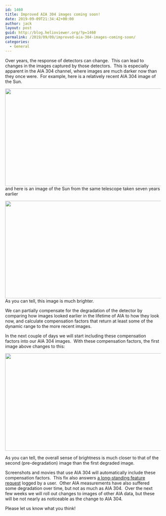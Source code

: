 ```yaml
---
id: 1460
title: Improved AIA 304 images coming soon!
date: 2019-09-09T21:34:42+00:00
author: jack
layout: post
guid: http://blog.helioviewer.org/?p=1460
permalink: /2019/09/09/improved-aia-304-images-coming-soon/
categories:
  - General
---
```

Over years, the response of detectors can change.&nbsp; This can lead to changes in the images captured by those detectors.&nbsp; This is especially apparent in the AIA 304 channel, where images are much darker now than they once were.&nbsp; For example, here is a relatively recent AIA 304 image of the Sun.

<a href="https://helioviewer-project.github.io/?attachment_id=1465" rel="attachment wp-att-1465"><img class="aligncenter size-medium wp-image-1465" src="https://helioviewer-project.github.io/images/uploads/2019/09/2018_09_09_15_18_13_AIA_3041-600x316.png" alt="" width="600" height="316" sizes="(max-width: 600px) 100vw, 600px" /></a>and here is an image of the Sun from the same telescope taken seven years earlier

<a href="https://helioviewer-project.github.io/?attachment_id=1466" rel="attachment wp-att-1466"><img class="aligncenter size-medium wp-image-1466" src="https://helioviewer-project.github.io/images/uploads/2019/09/2011_09_09_15_18_13_AIA_304-600x316.png" alt="" width="600" height="316"  sizes="(max-width: 600px) 100vw, 600px" /></a>As you can tell, this image is much brighter.

We can partially compensate for the degradation of the detector by comparing how images looked earlier in the lifetime of AIA to how they look now, and calculate compensation factors that return at least some of the dynamic range to the more recent images.

In the next couple of days we will start including these compensation factors into our AIA 304 images.&nbsp; With these compensation factors, the first image above changes to this:

<a href="https://helioviewer-project.github.io/?attachment_id=1467" rel="attachment wp-att-1467"><img class="aligncenter size-medium wp-image-1467" src="https://helioviewer-project.github.io/images/uploads/2019/09/2018_09_09_15_18_13_AIA_304-600x316.png" alt="" width="600" height="316" sizes="(max-width: 600px) 100vw, 600px" /></a>

As you can tell, the overall sense of brightness is much closer to that of the second (pre-degradation) image than the first degraded image.

Screenshots and movies that use AIA 304 will automatically include these compensation factors.&nbsp; This fix also answers [a long-standing feature request](https://github.com/Helioviewer-Project/helioviewer.org/issues/136) logged by a user.&nbsp; Other AIA measurements have also suffered some degradation over time, but not as much as AIA 304.&nbsp; Over the next few weeks we will roll out changes to images of other AIA data, but these will be not nearly as noticeable as the change to AIA 304.

Please let us know what you think!


